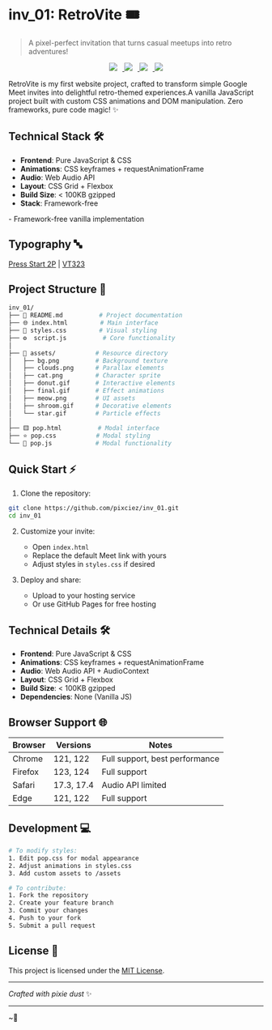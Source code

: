 # inv_01:  RetroVite 🎟️ 
> A pixel-perfect invitation that turns casual meetups into retro adventures!

<p align="center">
    <a href="https://github.com/pixciez">
        <img src="https://img.shields.io/badge/First_Project-🎮-4169E1?style=for-the-badge&labelColor=1E90FF&logo=github&logoColor=white" style="margin-right: 10px;">
    </a>
    <a href="https://invitez.github.io/inv_01/">
        <img src="https://img.shields.io/badge/Try_RetroVite-FF4081?style=for-the-badge&labelColor=590084&logo=gamepad&logoColor=white" style="margin-right: 10px;">
    </a>
    <a href="https://opensource.org/licenses/MIT">
        <img src="https://img.shields.io/badge/License-MIT-00CC00?style=for-the-badge&labelColor=222&logo=open-source-initiative&logoColor=white" style="margin-right: 10px;">
    </a>
    <a href="https://github.com/pixciez">
        <img src="https://img.shields.io/badge/Made_with-♥-FF1493?style=for-the-badge&labelColor=FF69B4&logo=heart&logoColor=white">
    </a>
</p>



RetroVite is my first website project, crafted to transform simple Google Meet invites into delightful retro-themed experiences.A vanilla JavaScript project built with custom CSS animations and DOM manipulation. Zero frameworks, pure code magic! ✨

## Technical Stack 🛠️
- **Frontend**: Pure JavaScript & CSS
- **Animations**: CSS keyframes + requestAnimationFrame
- **Audio**: Web Audio API
- **Layout**: CSS Grid + Flexbox
- **Build Size**: < 100KB gzipped
- **Stack**: Framework-free


</div>
- Framework-free vanilla implementation

## Typography 🔤
[Press Start 2P](https://fonts.google.com/specimen/Press+Start+2P) | [VT323](https://fonts.google.com/specimen/VT323)

## Project Structure 📂
```bash
inv_01/
├── 📝 README.md          # Project documentation
├── 🌐 index.html         # Main interface
├── 🎨 styles.css         # Visual styling
├── ⚙️  script.js          # Core functionality
│
├── 📁 assets/           # Resource directory
│   ├── bg.png          # Background texture
│   ├── clouds.png      # Parallax elements
│   ├── cat.png         # Character sprite
│   ├── donut.gif       # Interactive elements
│   ├── final.gif       # Effect animations
│   ├── meow.png        # UI assets
│   ├── shroom.gif      # Decorative elements
│   └── star.gif        # Particle effects
│
├── 🟨 pop.html          # Modal interface
├── ⭐ pop.css           # Modal styling
└── 🔧 pop.js            # Modal functionality
```

## Quick Start ⚡
1. Clone the repository:
```bash
git clone https://github.com/pixciez/inv_01.git
cd inv_01
```

2. Customize your invite:
   - Open `index.html`
   - Replace the default Meet link with yours
   - Adjust styles in `styles.css` if desired

3. Deploy and share:
   - Upload to your hosting service
   - Or use GitHub Pages for free hosting

## Technical Details 🛠️
- **Frontend**: Pure JavaScript & CSS
- **Animations**: CSS keyframes + requestAnimationFrame
- **Audio**: Web Audio API + AudioContext
- **Layout**: CSS Grid + Flexbox
- **Build Size**: < 100KB gzipped
- **Dependencies**: None (Vanilla JS)

## Browser Support 🌐
| Browser | Versions    | Notes |
|---------|------------|-------|
| Chrome  | 121, 122   | Full support, best performance |
| Firefox | 123, 124   | Full support |
| Safari  | 17.3, 17.4 | Audio API limited |
| Edge    | 121, 122   | Full support |

## Development 💻
```bash
# To modify styles:
1. Edit pop.css for modal appearance
2. Adjust animations in styles.css
3. Add custom assets to /assets

# To contribute:
1. Fork the repository
2. Create your feature branch
3. Commit your changes
4. Push to your fork
5. Submit a pull request
```

## License 📄
This project is licensed under the [MIT License](https://opensource.org/licenses/MIT).

---

*Crafted with pixie dust* ✨

---
~🌻

